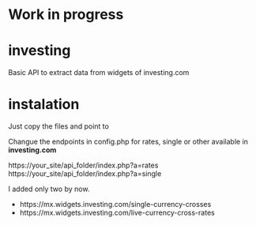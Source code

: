 # Work in progress

# investing
Basic API to extract data from widgets of investing.com

# instalation

Just copy the files and point to

Changue the endpoints in config.php for rates, single or other available in <b>investing.com</b><br>

https://your_site/api_folder/index.php?a=rates <br>
https://your_site/api_folder/index.php?a=single <br>

I added only two by now.

<ul>
  <li>https://mx.widgets.investing.com/single-currency-crosses</li>
  <li>https://mx.widgets.investing.com/live-currency-cross-rates</li>
</ul>
  

